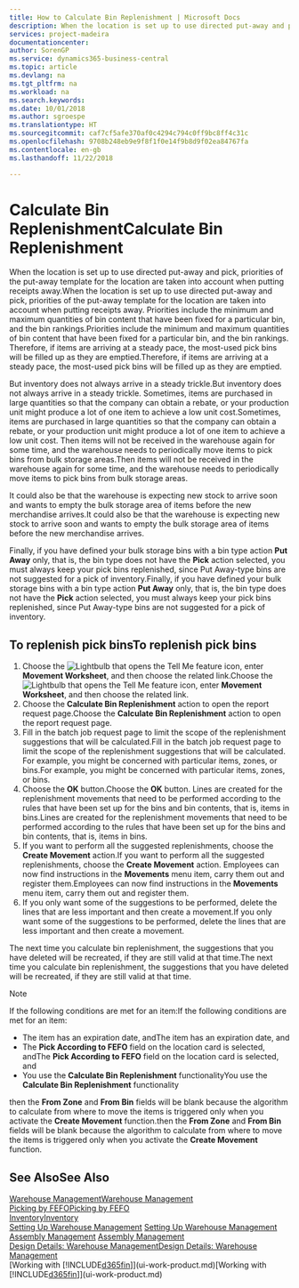 ```yaml
---
title: How to Calculate Bin Replenishment | Microsoft Docs
description: When the location is set up to use directed put-away and pick, priorities of the put-away template for the location are taken into account when putting receipts away.
services: project-madeira
documentationcenter: 
author: SorenGP
ms.service: dynamics365-business-central
ms.topic: article
ms.devlang: na
ms.tgt_pltfrm: na
ms.workload: na
ms.search.keywords: 
ms.date: 10/01/2018
ms.author: sgroespe
ms.translationtype: HT
ms.sourcegitcommit: caf7cf5afe370af0c4294c794c0ff9bc8ff4c31c
ms.openlocfilehash: 9708b248eb9e9f8f1f0e14f9b8d9f02ea84767fa
ms.contentlocale: en-gb
ms.lasthandoff: 11/22/2018

---
```

# <a name="calculate-bin-replenishment"></a><span data-ttu-id="aaff5-103">Calculate Bin Replenishment</span><span class="sxs-lookup"><span data-stu-id="aaff5-103">Calculate Bin Replenishment</span></span>
<span data-ttu-id="aaff5-104">When the location is set up to use directed put-away and pick, priorities of the put-away template for the location are taken into account when putting receipts away.</span><span class="sxs-lookup"><span data-stu-id="aaff5-104">When the location is set up to use directed put-away and pick, priorities of the put-away template for the location are taken into account when putting receipts away.</span></span> <span data-ttu-id="aaff5-105">Priorities include the minimum and maximum quantities of bin content that have been fixed for a particular bin, and the bin rankings.</span><span class="sxs-lookup"><span data-stu-id="aaff5-105">Priorities include the minimum and maximum quantities of bin content that have been fixed for a particular bin, and the bin rankings.</span></span> <span data-ttu-id="aaff5-106">Therefore, if items are arriving at a steady pace, the most-used pick bins will be filled up as they are emptied.</span><span class="sxs-lookup"><span data-stu-id="aaff5-106">Therefore, if items are arriving at a steady pace, the most-used pick bins will be filled up as they are emptied.</span></span>  

<span data-ttu-id="aaff5-107">But inventory does not always arrive in a steady trickle.</span><span class="sxs-lookup"><span data-stu-id="aaff5-107">But inventory does not always arrive in a steady trickle.</span></span> <span data-ttu-id="aaff5-108">Sometimes, items are purchased in large quantities so that the company can obtain a rebate, or your production unit might produce a lot of one item to achieve a low unit cost.</span><span class="sxs-lookup"><span data-stu-id="aaff5-108">Sometimes, items are purchased in large quantities so that the company can obtain a rebate, or your production unit might produce a lot of one item to achieve a low unit cost.</span></span> <span data-ttu-id="aaff5-109">Then items will not be received in the warehouse again for some time, and the warehouse needs to periodically move items to pick bins from bulk storage areas.</span><span class="sxs-lookup"><span data-stu-id="aaff5-109">Then items will not be received in the warehouse again for some time, and the warehouse needs to periodically move items to pick bins from bulk storage areas.</span></span>  

<span data-ttu-id="aaff5-110">It could also be that the warehouse is expecting new stock to arrive soon and wants to empty the bulk storage area of items before the new merchandise arrives.</span><span class="sxs-lookup"><span data-stu-id="aaff5-110">It could also be that the warehouse is expecting new stock to arrive soon and wants to empty the bulk storage area of items before the new merchandise arrives.</span></span>  

<span data-ttu-id="aaff5-111">Finally, if you have defined your bulk storage bins with a bin type action **Put Away** only, that is, the bin type does not have the **Pick** action selected, you must always keep your pick bins replenished, since Put Away-type bins are not suggested for a pick of inventory.</span><span class="sxs-lookup"><span data-stu-id="aaff5-111">Finally, if you have defined your bulk storage bins with a bin type action **Put Away** only, that is, the bin type does not have the **Pick** action selected, you must always keep your pick bins replenished, since Put Away-type bins are not suggested for a pick of inventory.</span></span>  

## <a name="to-replenish-pick-bins"></a><span data-ttu-id="aaff5-112">To replenish pick bins</span><span class="sxs-lookup"><span data-stu-id="aaff5-112">To replenish pick bins</span></span>  
1.  <span data-ttu-id="aaff5-113">Choose the ![Lightbulb that opens the Tell Me feature](media/ui-search/search_small.png "Tell me what you want to do") icon, enter **Movement Worksheet**, and then choose the related link.</span><span class="sxs-lookup"><span data-stu-id="aaff5-113">Choose the ![Lightbulb that opens the Tell Me feature](media/ui-search/search_small.png "Tell me what you want to do") icon, enter **Movement Worksheet**, and then choose the related link.</span></span>  
2.  <span data-ttu-id="aaff5-114">Choose the **Calculate Bin Replenishment** action to open the report request page.</span><span class="sxs-lookup"><span data-stu-id="aaff5-114">Choose the **Calculate Bin Replenishment** action to open the report request page.</span></span>  
3.  <span data-ttu-id="aaff5-115">Fill in the batch job request page to limit the scope of the replenishment suggestions that will be calculated.</span><span class="sxs-lookup"><span data-stu-id="aaff5-115">Fill in the batch job request page to limit the scope of the replenishment suggestions that will be calculated.</span></span> <span data-ttu-id="aaff5-116">For example, you might be concerned with particular items, zones, or bins.</span><span class="sxs-lookup"><span data-stu-id="aaff5-116">For example, you might be concerned with particular items, zones, or bins.</span></span>  
4.  <span data-ttu-id="aaff5-117">Choose the **OK** button.</span><span class="sxs-lookup"><span data-stu-id="aaff5-117">Choose the **OK** button.</span></span> <span data-ttu-id="aaff5-118">Lines are created for the replenishment movements that need to be performed according to the rules that have been set up for the bins and bin contents, that is, items in bins.</span><span class="sxs-lookup"><span data-stu-id="aaff5-118">Lines are created for the replenishment movements that need to be performed according to the rules that have been set up for the bins and bin contents, that is, items in bins.</span></span>  
5.  <span data-ttu-id="aaff5-119">If you want to perform all the suggested replenishments, choose the **Create Movement** action.</span><span class="sxs-lookup"><span data-stu-id="aaff5-119">If you want to perform all the suggested replenishments, choose the **Create Movement** action.</span></span> <span data-ttu-id="aaff5-120">Employees can now find instructions in the **Movements** menu item, carry them out and register them.</span><span class="sxs-lookup"><span data-stu-id="aaff5-120">Employees can now find instructions in the **Movements** menu item, carry them out and register them.</span></span>  
6.  <span data-ttu-id="aaff5-121">If you only want some of the suggestions to be performed, delete the lines that are less important and then create a movement.</span><span class="sxs-lookup"><span data-stu-id="aaff5-121">If you only want some of the suggestions to be performed, delete the lines that are less important and then create a movement.</span></span>  

<span data-ttu-id="aaff5-122">The next time you calculate bin replenishment, the suggestions that you have deleted will be recreated, if they are still valid at that time.</span><span class="sxs-lookup"><span data-stu-id="aaff5-122">The next time you calculate bin replenishment, the suggestions that you have deleted will be recreated, if they are still valid at that time.</span></span>  

> [!NOTE]  
>  <span data-ttu-id="aaff5-123">If the following conditions are met for an item:</span><span class="sxs-lookup"><span data-stu-id="aaff5-123">If the following conditions are met for an item:</span></span>  
>   
>  -   <span data-ttu-id="aaff5-124">The item has an expiration date, and</span><span class="sxs-lookup"><span data-stu-id="aaff5-124">The item has an expiration date, and</span></span>  
> -   <span data-ttu-id="aaff5-125">The **Pick According to FEFO** field on the location card is selected, and</span><span class="sxs-lookup"><span data-stu-id="aaff5-125">The **Pick According to FEFO** field on the location card is selected, and</span></span>  
> -   <span data-ttu-id="aaff5-126">You use the **Calculate Bin Replenishment** functionality</span><span class="sxs-lookup"><span data-stu-id="aaff5-126">You use the **Calculate Bin Replenishment** functionality</span></span>  
>   
>  <span data-ttu-id="aaff5-127">then the **From Zone** and **From Bin** fields will be blank because the algorithm to calculate from where to move the items is triggered only when you activate the **Create Movement** function.</span><span class="sxs-lookup"><span data-stu-id="aaff5-127">then the **From Zone** and **From Bin** fields will be blank because the algorithm to calculate from where to move the items is triggered only when you activate the **Create Movement** function.</span></span>  

## <a name="see-also"></a><span data-ttu-id="aaff5-128">See Also</span><span class="sxs-lookup"><span data-stu-id="aaff5-128">See Also</span></span>  
[<span data-ttu-id="aaff5-129">Warehouse Management</span><span class="sxs-lookup"><span data-stu-id="aaff5-129">Warehouse Management</span></span>](warehouse-manage-warehouse.md)  
[<span data-ttu-id="aaff5-130">Picking by FEFO</span><span class="sxs-lookup"><span data-stu-id="aaff5-130">Picking by FEFO</span></span>](warehouse-picking-by-fefo.md)  
[<span data-ttu-id="aaff5-131">Inventory</span><span class="sxs-lookup"><span data-stu-id="aaff5-131">Inventory</span></span>](inventory-manage-inventory.md)  
<span data-ttu-id="aaff5-132">[Setting Up Warehouse Management](warehouse-setup-warehouse.md)   </span><span class="sxs-lookup"><span data-stu-id="aaff5-132">[Setting Up Warehouse Management](warehouse-setup-warehouse.md)   </span></span>  
<span data-ttu-id="aaff5-133">[Assembly Management](assembly-assemble-items.md)  </span><span class="sxs-lookup"><span data-stu-id="aaff5-133">[Assembly Management](assembly-assemble-items.md)  </span></span>  
[<span data-ttu-id="aaff5-134">Design Details: Warehouse Management</span><span class="sxs-lookup"><span data-stu-id="aaff5-134">Design Details: Warehouse Management</span></span>](design-details-warehouse-management.md)  
<span data-ttu-id="aaff5-135">[Working with [!INCLUDE[d365fin](includes/d365fin_md.md)]](ui-work-product.md)</span><span class="sxs-lookup"><span data-stu-id="aaff5-135">[Working with [!INCLUDE[d365fin](includes/d365fin_md.md)]](ui-work-product.md)</span></span>

